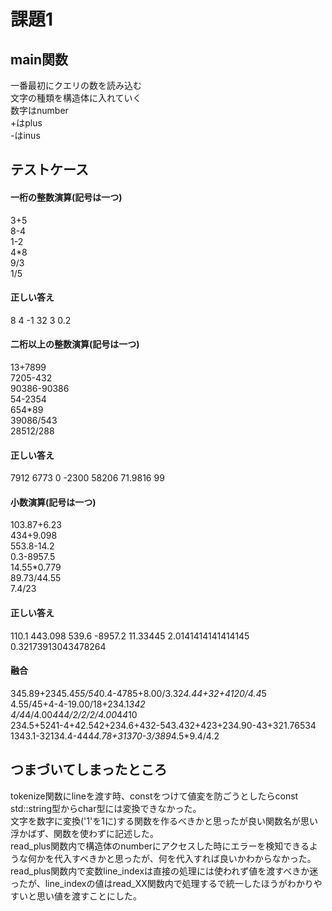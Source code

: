 # 課題1  
## main関数  
一番最初にクエリの数を読み込む  
文字の種類を構造体に入れていく  
数字はnumber  
+はplus  
-はinus  

## テストケース  
#### 一桁の整数演算(記号は一つ)  
3+5  
8-4  
1-2  
4*8  
9/3  
1/5  
#### 正しい答え  
8 4 -1 32 3 0.2  
#### 二桁以上の整数演算(記号は一つ)  
13+7899  
7205-432  
90386-90386  
54-2354  
654*89  
39086/543  
28512/288  
#### 正しい答え  
7912 6773 0 -2300 58206 71.9816 99  
#### 小数演算(記号は一つ)  
103.87+6.23  
434+9.098  
553.8-14.2  
0.3-8957.5  
14.55*0.779  
89.73/44.55   
7.4/23    
#### 正しい答え  
110.1 443.098 539.6 -8957.2 11.33445 2.0141414141414145 0.32173913043478264  
#### 融合　　
345.89+2345.4*55/54*0.4-4785+8.00/3.32*4.44+32+4120/4.4*5  
4.55/45+4-4-19.00/18+234.1*342    
4/4*4/4.00*4*4*4/2/2/2/4.00*4*4*10  
234.5+5241-4+42.542+234.6+432-543.432+423+234.90-43+321.76534  
1343.1-32134.4-444*4.78+31370-3/389*4.5*9.4/4.2  
#### 
## つまづいてしまったところ  
tokenize関数にlineを渡す時、constをつけて値変を防ごうとしたらconst std::string型からchar型には変換できなかった。  
文字を数字に変換('1'を1に)する関数を作るべきかと思ったが良い関数名が思い浮かばず、関数を使わずに記述した。  
read_plus関数内で構造体のnumberにアクセスした時にエラーを検知できるような何かを代入すべきかと思ったが、何を代入すれば良いかわからなかった。    
read_plus関数内で変数line_indexは直接の処理には使われず値を渡すべきか迷ったが、line_indexの値はread_XX関数内で処理するで統一したほうがわかりやすいと思い値を渡すことにした。
